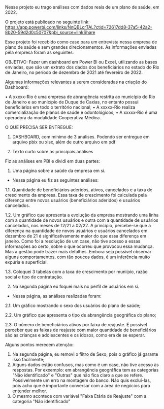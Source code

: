 Nesse projeto eu trago análises com dados reais de um plano de saúde, em 2022. 

O projeto está publicado no seguinte link: https://app.powerbi.com/links/NnQBLcrTAL?ctid=72617dd8-37a5-42a2-8b20-59d2d0c50707&pbi_source=linkShare 

Esse projeto foi recebido como case para um entrevista nessa empresa de plano de saúde e sem grandes direcionamentos. As informações enviadas pela empresa foram as seguintes: 

OBJETIVO: 
Fazer um dashboard em Power BI ou Excel, utilizando as bases enviadas, que são um extrato dos dados dos beneficiários no estado do Rio de Janeiro, no período de dezembro de 2021 até
fevereiro de 2022.

Algumas informações relevantes a serem consideradas na criação do Dashboard:

• A xxxxx-Rio é uma empresa de abrangência restrita ao município do Rio de Janeiro e ao município de Duque de Caxias, no entanto possui beneficiários em todo o território
nacional;
• A xxxxx-Rio realiza comercialização de planos de saúde e odontológicos;
• A xxxxx-Rio é uma operadora da modalidade Cooperativa Médica. 

O QUE PRECISA SER ENTREGUE:
1. DASHBOARD, com mínimo de 3 análises. Podendo ser entregue em arquivo pbix ou xlsx, além de outro arquivo em pdf

2. Texto curto sobre as principais análises

Fiz as análises em PBI e dividi em duas partes: 
1. Uma página sobre a saúde da empresa em si. 
- Nessa página eu fiz as seguintes análises: 

1.1. Quantidade de beneficiários aderidos, ativos, cancelados e a taxa de crescimento da empresa. Essa taxa de crescimento foi calculada pela diferença entre novos usuários (beneficiários aderidos) e usuários cancelados. 

1.2. Um gráfico que apresenta a evolução da empresa mostrando uma linha com a quantidade de novos usuários e outra com a quantidade de usuários cancelados, nos meses de 12/21 a 02/22. A princípio, percebe-se que a diferença na quantidade de novos usuários e usuários cancelados em dezembro de 21 é significativamente maior do que essa diferença em janeiro. Como foi a resolução de um case, não tive acesso a essas informações ao certo, sobre o que ocorreu que provocou essa mudança. Mas a gestão pode trazer mais detalhes. Embora seja possível observar alguns comportamentos, com tão poucos dados, é um inferência muito expúria e superficial. 

1.3. Coloquei 3 tabelas com a taxa de crescimento por muniípio, razão social e tipo de contratação.

2. Na segunda página eu foquei mais no perfil de usuários em si. 
- Nessa página, as análises realizadas foram: 

2.1. Um gráfico mostrando o sexo dos usuários do plano de saúde; 

2.2. Um gráfico que apresenta o tipo de abrangência geográfica do plano; 

2.3. O número de beneficiários ativos por faixa de reajuste. É possível perceber que as faixas de reajuste com maior quantidade de beneficiários são as crianças e adolescentes e os idosos, como era de se esperar. 

Alguns pontos merecem atenção: 
1. Na segunda página, eu removi o filtro de Sexo, pois o gráfico já garante isso facilmente; 
2. Alguns dados estão confusos, mas como é um case, não tive acesso às respostas. Por exxemplo: em abrangência geográfica tem as categorias "Não identificado" e "Outras" que não fica claro a que se refere. Possivelmente um erro na montagem do banco. Não quis excluí-las, pois acho que é importante conversar com a área de negócios para entender melhor.
3. O mesmo acontece com variável "Faixa Etária de Reajuste" com a categoria "Não identificado"


